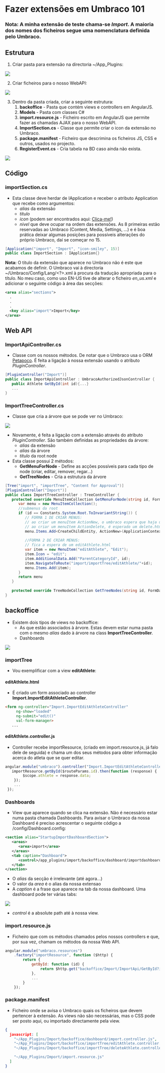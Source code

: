 # Fazer extensões em Umbraco 101

### Nota: A minha extensão de teste chama-se _Import_. A maioria dos nomes dos ficheiros segue uma nomenclatura definida pelo Umbraco.

## Estrutura

1. Criar pasta para extensão na directoria ~/App_Plugins: 

![](https://snag.gy/6F9W7J.jpg)

2. Criar ficheiros para o nosso WebAPI:

![](https://snag.gy/lqrSLJ.jpg)

3. Dentro da pasta criada, criar a seguinte estrutura:
   1. **backoffice** - Pasta que contém views e controllers em AngularJS.
   1. **Models** - Pasta com classes C#
   1. **import.resource.js** - Ficheiro escrito em AngularJS que permite fazer as chamadas AJAX para o nosso WebAPI.
   1. **ImportSection.cs** - Classe que permite criar o icon da extensão no Umbraco.
   1. **package.manifest** - Ficheiro que descrimina os ficheiros JS, CSS e outros, usados no projecto.
   1. **RegisterEvent.cs** - Cria tabela na BD caso ainda não exista.
   
![](https://snag.gy/Vj7YdL.jpg)

## Código

### importSection.cs
* Esta classe deve herdar de IApplication e receber o atributo Application que recebe como argumentos:
   * _alias_ da extensão
   * _titulo_
   * _icon_ (podem ser encontrados aqui: [Clica-me!](https://nicbell.github.io/ucreate/icons.html))
   * _nivel_ que deve ocupar na ordem das extensões. As 8 primeiras estão reservadas ao Umbraco (Content, Media, Settings, ...) e é boa prática deixar algumas posições para possíveis alterações do próprio Umbraco, daí se começar no 15.
```c#
[Application("import", "Import", "icon-smiley", 15)]
public class ImportSection : IApplication{}
```
**Nota:** O titulo da extensão que aparece no Umbraco não é este que acabamos de definir. O Umbraco vai à directoria ~/Umbraco/Config/Lang/<?>.xml à procura da tradução apropriada para o título. No meu caso, como uso EN-US tive de alterar o ficheiro _en_us.xml_ e adicionar o seguinte código à área das secções:
```xml
<area alias="sections">
  .
  .
  .
  <key alias="import">Import</key>
</area>
```

## Web API
### ImportApiController.cs
* Classe com os nossos métodos. De notar que o Umbraco usa o ORM [Petapoco](https://github.com/CollaboratingPlatypus/PetaPoco/wiki). É feita a ligação à nossa extensão usando o atributo _PluginController_.
```c#
[PluginController("Import")]
public class ImportApiController : UmbracoAuthorizedJsonController {
   public Athlete GetById(int id){...}
   ...
}
```

### ImportTreeController.cs
* Classe que cria a árvore que se pode ver no Umbraco:

![](https://snag.gy/jwYXch.jpg)
* Novamente, é feita a ligação com a extensão através do atributo _PluginController_. São também definidas as propriedades da árvore:
   * _alias_ da extensão
   * _alias_ da árvore
   * _titulo_ da root node
* Esta classe possui 2 métodos:
   * __GetMenuForNode__ - Define as acções possíveis para cada tipo de node (criar, editar, remover, regar...)
   * __GetTreeNodes__ - Cria a estrutura da árvore
```c#
[Tree("import", "importTree", "Content for Approval")]
[PluginController("Import")]
public class ImportTreeController : TreeController {
   protected override MenuItemCollection GetMenuForNode(string id, FormDataCollection queryStrings) {
      var menu = new MenuItemCollection();
      //submenus da root
      if (id == Constants.System.Root.ToInvariantString()) {
         // FORMA 1 DE CRIAR MENUS:
         // ao criar um menuItem ActionNew, o umbraco espera que haja um ficheiro edit.html na pasta backoffice.
         // ao criar um menuItem ActionDelete, é esperado um delete.html
         menu.Items.Add<CreateChildEntity, ActionNew>(ApplicationContext.Services.TextService.Localize(ActionNew.Instance.Alias));
         
         //FORMA 2 DE CRIAR MENUS:
         // fica a espera de um editAthlete.html
         var item = new MenuItem("editAthlete", "Edit");
         item.Icon = "edit";
         item.AdditionalData.Add("ParentCategoryId", id);
         item.NavigateToRoute("import/importTree/editAthlete/"+id);
         menu.Items.Add(item);
      }
      return menu
   }
   
   protected override TreeNodeCollection GetTreeNodes(string id, FormDataCollection queryStrings) {...}
}
```

## backoffice
* Existem dois tipos de views no backoffice:
   * As que estão associados à árvore. Estas devem estar numa pasta com o mesmo _alias_ dado à árvore na class **ImportTreeController**.
   * Dashboards

![](https://snag.gy/xWGm29.jpg)
### importTree
* Vou exemplificar com a view **editAthlete**:
#### editAthlete.html
* É criado um form associado ao controller **Import.ImportEditAthleteController**.
```html
<form ng-controller="Import.ImportEditAthleteController"
     ng-show="loaded"
     ng-submit="edit()"
     val-form-manager>
   ...
```

#### editAthlete.controller.js
* Controller recebe importResource, (criado em import.resource.js, já falo dele de seguida) e chama um dos seus métodos para obter informação acerca do atleta que se quer editar.
```js
angular.module("umbraco").controller("Import.ImportEditAthleteController", function ($scope, $routeParams, $timeout, importResource, notificationsService, navigationService) {
   importResource.getById($routeParams.id).then(function (response) {
        $scope.athlete = response.data;
    });
    ...
 });
```

### Dashboards
* View que aparece quando se clica na extensão. Não é necessário estar numa pasta chamada Dashboards. Para avisar o Umbraco da nossa Dashboard é preciso acrescentar o seguinte código a /config/Dashboard.config:
```xml
<section alias="StartupImportDashboardSection">
   <areas>
      <area>import</area>
   </areas>
   <tab caption="Dashboard">
      <control>/app_plugins/import/backoffice/dashboard/importdashboard.html</control>
   </tab>
</section>
```

* O _alias_ da secção é irrelevante (até agora...)
* O valor da _area_ é o alias da nossa extensao
* A _caption_ é a frase que aparece na tab da nossa dashboard. Uma dashboard pode ter várias tabs:

![](https://snag.gy/kGXu8K.jpg)
* _control_ é a absolute path até à nossa view.

### import.resource.js
* Ficheiro que com os métodos chamados pelos nossos controllers e que, por sua vez, chamam os métodos da nossa Web API.
```js
angular.module("umbraco.resources")
    .factory("importResource", function ($http) {
        return {
            getById: function (id) {
                return $http.get("backoffice/Import/ImportApi/GetById?id=" + id);
            },
            ...
        }
    });
```

### package.manifest
* Ficheiro onde se avisa o Umbraco quais os ficheiros que devem pertencer à extensão. As views não são necessárias, mas o CSS pode ser posto aqui, ou importado directamente pela view.
```json
{
  javascript: [
    "~/App_Plugins/Import/backoffice/dashboard/import.controller.js",
    "~/App_Plugins/Import/backoffice/importTree/editAthlete.controller.js",
    "~/App_Plugins/Import/backoffice/importTree/deleteAthlete.controller.js",

    "~/App_Plugins/Import/import.resource.js"
  ]
}
```
